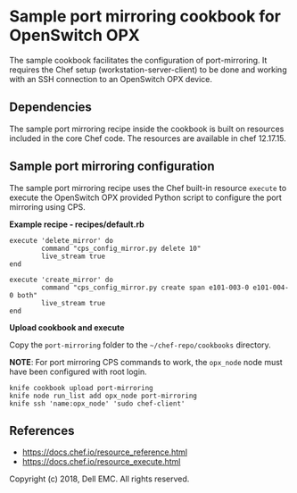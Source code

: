 # Sample port mirroring cookbook for OpenSwitch OPX

The sample cookbook facilitates the configuration of port-mirroring. It requires the Chef setup (workstation-server-client) to be done and working with an SSH connection to an OpenSwitch OPX device. 

## Dependencies

The sample port mirroring recipe inside the cookbook is built on resources included in the core Chef code. The resources are available in chef 12.17.15.

## Sample port mirroring configuration

The sample port mirroring recipe uses the Chef built-in resource ``execute`` to execute the OpenSwitch OPX provided Python script to configure the port mirroring using CPS.

**Example recipe - recipes/default.rb**

	execute 'delete_mirror' do
        	command "cps_config_mirror.py delete 10"
        	live_stream true
	end

	execute 'create_mirror' do
        	command "cps_config_mirror.py create span e101-003-0 e101-004-0 both"
        	live_stream true
	end

**Upload cookbook and execute**

Copy the ``port-mirroring`` folder to the ``~/chef-repo/cookbooks`` directory.

**NOTE**: For port mirroring CPS commands to work, the ``opx_node`` node must have been configured with root login.

	knife cookbook upload port-mirroring
	knife node run_list add opx_node port-mirroring
	knife ssh 'name:opx_node' 'sudo chef-client'

## References

- https://docs.chef.io/resource_reference.html
- https://docs.chef.io/resource_execute.html


Copyright (c) 2018, Dell EMC. All rights reserved.

